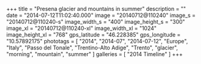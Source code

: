 +++
title = "Presena glacier and mountains in summer"
description = ""
date = "2014-07-12T11:02:40.000"
image = "20140712@110240"
image_s = "20140712@110240-s"
image_width_s = "400"
image_height_s = "300"
image_xl = "20140712@110240-xl"
image_width_xl = "1024"
image_height_xl = "768"
gps_latitude = "46.228385"
gps_longitude = "10.57892175"
phototags = [ "2014", "2014-07", "2014-07-12", "Europe", "Italy", "Passo del Tonale", "Trentino-Alto Adige", "Trento", "glacier", "morning", "mountain", "summer" ]
galleries = [ "2014 Timeline" ]
+++
